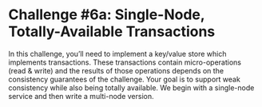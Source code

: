 # Challenge #6a: Single-Node, Totally-Available Transactions

In this challenge, you’ll need to implement a key/value store which implements transactions. These transactions contain micro-operations (read & write) and the results of those operations depends on the consistency guarantees of the challenge. Your goal is to support weak consistency while also being totally available. We begin with a single-node service and then write a multi-node version.
